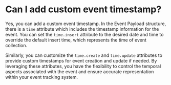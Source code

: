 # Can I add custom event timestamp?

Yes, you can add a custom event timestamp. In the Event Payload structure, there is a `time` attribute which includes
the timestamp information for the event. You can set the `time.insert` attribute to the desired date and time to
override the default insert time, which represents the time of event collection.

Similarly, you can customize the `time.create` and `time.update` attributes to provide custom timestamps for event
creation and update if needed. By leveraging these attributes, you have the flexibility to control the temporal aspects
associated with the event and ensure accurate representation within your event tracking system.